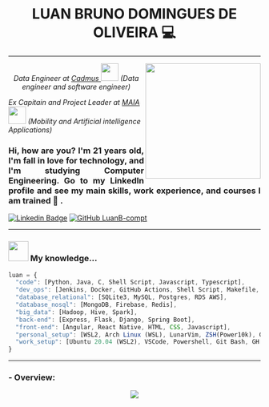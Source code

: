<h1 align='center'> LUAN BRUNO DOMINGUES DE OLIVEIRA 💻 </h1>

---------------------------------------

<img align='right' src="https://github.com/LuanB-compt/README/blob/main/Imagens/README.jpg" width="230">
<p align="center"><em>Data Engineer at <a href="https://cadmus.com.br/en/cadmus/">Cadmus </a><img src="https://cadmus.com.br/wp-content/themes/cadmus/img/cadmus-30.png" width="35"> (Data engineer and software engineer)

Ex Capitain and Project Leader at <a href="https://lince.facens.br/maia-mobilidade-aplicada-e-inteligencia-artificial/">MAIA </a><img src="https://lince.facens.br/wp-content/uploads/2020/04/logo-maia.png" width="35"> (Mobility and Artificial intelligence Applications) </em></p>

### <p align="justify"> Hi, how are you? I'm 21 years old, I'm fall in love for technology, and I'm studying Computer Engineering. Go to my LinkedIn profile and see my main skills, work experience, and courses I am trained 🤠 . </p>

[![Linkedin Badge](https://img.shields.io/badge/-LinkedIn-blue?style=flat-square&logo=Linkedin&logoColor=white&link=https://www.linkedin.com/in/luan-bruno-2004031bb/)](https://www.linkedin.com/in/luan-bruno-2004031bb/)
[![GitHub LuanB-compt](https://img.shields.io/github/followers/LuanB-compt?label=follow&style=social)](https://github.com/LuanB-compt)

---------------------------------

### <img src="https://c.tenor.com/i_K3zWsgcG8AAAAj/hacker-pepe.gif" width="40"> My knowledge...  

```js
luan = {
  "code": [Python, Java, C, Shell Script, Javascript, Typescript],
  "dev_ops": [Jenkins, Docker, GitHub Actions, Shell Script, Makefile, GitFlow],
  "database_relational": [SQLite3, MySQL, Postgres, RDS AWS],
  "database_nosql": [MongoDB, Firebase, Redis],
  "big_data": [Hadoop, Hive, Spark],
  "back-end": [Express, Flask, Django, Spring Boot],
  "front-end": [Angular, React Native, HTML, CSS, Javascript],
  "personal_setup": [WSL2, Arch Linux (WSL), LunarVim, ZSH(Power10k), Git Bash],
  "work_setup": [Ubuntu 20.04 (WSL2), VSCode, Powershell, Git Bash, GH CLI, Tmux],
}
```

----------------------------------

### - Overview:
<p align="center">
  <img align='center' src="https://github-readme-stats.vercel.app/api?username=LuanB-compt&hide=issues&theme=tokyonight" />  
</p>

